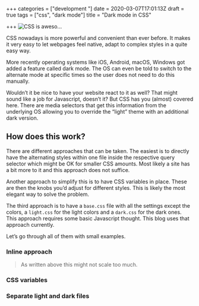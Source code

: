 +++
categories = ["development "]
date = 2020-03-07T17:01:13Z
draft = true
tags = ["css", "dark mode"]
title = "Dark mode in CSS"

+++
![CSS is aweso...](/uploads/2020/03/07/E25396F4-ABA3-4CD2-B543-BB25F38F86F3.jpeg "CSS is aweso...")

CSS nowadays is more powerful and convenient than ever before. It makes it very easy to let webpages feel native, adapt to complex styles in a quite easy way.

More recently operating systems like iOS, Android, macOS, Windows got added a feature called dark mode. The OS can even be told to switch to the alternate mode at specific times so the user does not need to do this manually.

Wouldn’t it be nice to have your website react to it as well? That might sound like a job for Javascript, doesn’t it? But CSS has you (almost) covered here. There are media selectors that get this information from the underlying OS allowing you to override the “light” theme with an additional dark version.

## How does this work?

There are different approaches that can be taken. The easiest is to directly have the alternating styles within one file inside the respective query selector which might be OK for smaller CSS amounts. Most likely a site has a bit more to it and this approach does not suffice.

Another approach to simplify this is to have CSS variables in place. These are then the knobs you’d adjust for different styles. This is likely the most elegant way to solve the problem.

The third approach is to have a `base.css` file with all the settings except the colors, a `light.css` for the light colors and a `dark.css` for the dark ones. This approach requires some basic Javascript thought. This blog uses that approach currently.

Let’s go through all of them with small examples.

### Inline approach

> As written above this might not scale too much.

### CSS variables

### Separate light and dark files